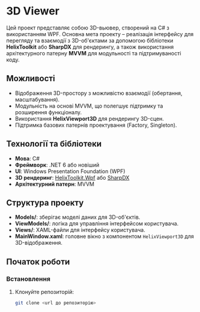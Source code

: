 # 3D Viewer

Цей проект представляє собою 3D-вьювер, створений на C# з використанням WPF. Основна мета проекту – реалізація інтерфейсу для перегляду та взаємодії з 3D-об'єктами за допомогою бібліотеки **HelixToolkit** або **SharpDX** для рендерингу, а також використання архітектурного патерну **MVVM** для модульності та підтримуваності коду.

## Можливості
- Відображення 3D-простору з можливістю взаємодії (обертання, масштабування).
- Модульність на основі MVVM, що полегшує підтримку та розширення функціоналу.
- Використання **HelixViewport3D** для рендерингу 3D-сцен.
- Підтримка базових патернів проектування (Factory, Singleton).

## Технології та бібліотеки
- **Мова**: C#
- **Фреймворк**: .NET 6 або новіший
- **UI**: Windows Presentation Foundation (WPF)
- **3D рендеринг**: [HelixToolkit.Wpf](https://www.nuget.org/packages/HelixToolkit.Wpf) або [SharpDX](https://www.nuget.org/packages/SharpDX)
- **Архітектурний патерн**: MVVM

## Структура проекту
- **Models/**: зберігає моделі даних для 3D-об'єктів.
- **ViewModels/**: логіка для управління інтерфейсом користувача.
- **Views/**: XAML-файли для інтерфейсу користувача.
- **MainWindow.xaml**: головне вікно з компонентом `HelixViewport3D` для 3D-відображення.

## Початок роботи

### Встановлення
1. Клонуйте репозиторій:
   ```bash
   git clone <url до репозиторію>
